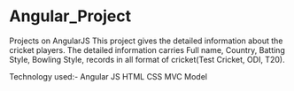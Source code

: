 # Angular_Project
Projects on AngularJS
This project gives the detailed information about the cricket players. The detailed information carries Full name, Country, Batting Style, Bowling Style, records in all format of cricket(Test Cricket, ODI, T20).

Technology used:-
Angular JS
HTML
CSS
MVC Model
